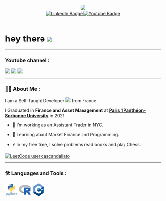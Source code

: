 <div id="header" align="center">
  <img src="https://media.giphy.com/media/1uekV3EN90LIBPTmV3/giphy.gif" width="100"/>
</div>

<div id="badges" align="center">
  <a href="https://www.linkedin.com/in/paulboquant/">
    <img src="https://img.shields.io/badge/LinkedIn-blue?style=for-the-badge&logo=linkedin&logoColor=white" alt="LinkedIn Badge"/>
  </a>
  <a href="https://www.youtube.com/channel/UCLSCU5DErChieWmRc9i6bug">
    <img src="https://img.shields.io/badge/YouTube-red?style=for-the-badge&logo=youtube&logoColor=white" alt="Youtube Badge"/>
  </a>
</div>

<div align="center">
  <img src="https://komarev.com/ghpvc/?username=paulbqnt&style=flat-square&color=blue" alt=""/>
</div>

<h1>
  hey there
  <img src="https://media.giphy.com/media/hvRJCLFzcasrR4ia7z/giphy.gif" width="30px"/>
</h1>

---

### Youtube channel :

[![](https://markdown-videos.deta.dev/youtube/_kn8O3OoOT8)](https://youtu.be/_kn8O3OoOT8)
[![](https://markdown-videos.deta.dev/youtube/unumwFZz0qk)](https://youtu.be/unumwFZz0qk)
[![](https://markdown-videos.deta.dev/youtube/RigD6BBi9iI)](https://youtu.be/RigD6BBi9iI)


---

### :man_technologist: About Me :
I am a Self-Taught Developer <img src="https://media.giphy.com/media/WUlplcMpOCEmTGBtBW/giphy.gif" width="30"> from France

I Graduated in **Finance and Asset Management** at [**Paris 1 Panthéon-Sorbonne University**](https://formations.pantheonsorbonne.fr/fr/catalogue-des-formations/master-M/master-finance-KBURFSFN/master-parcours-finance-et-asset-management-KBURHD2Y.html) in 2021.
- :telescope: I’m working as an Assistant Trader in NYC.



- :seedling: Learning about Market Finance and Programming.

- :zap: In my free time, I solve problems read books and play Chess.

[![LeetCode user cascandaliato](https://img.shields.io/badge/dynamic/json?style=for-the-badge&labelColor=black&color=%23ffa116&label=Solved&query=solvedOverTotal&url=https%3A%2F%2Fleetcode-badge.vercel.app%2Fapi%2Fusers%2Fpaulbqnt&logo=leetcode&logoColor=yellow)](https://leetcode.com/paulbqnt/)

---

### :hammer_and_wrench: Languages and Tools :




<div>
  <img src="https://github.com/devicons/devicon/blob/master/icons/python/python-original-wordmark.svg" title="Python" alt="Python" width="40" height="40"/>
  <img src="https://github.com/devicons/devicon/blob/master/icons/r/r-original.svg" title="R" alt="R" width="40" height="40"/>
  <img src="https://github.com/devicons/devicon/blob/master/icons/cplusplus/cplusplus-original.svg" title="Cplusplus" alt="Cplusplus" width="40 height="40"/>
  
</div>
